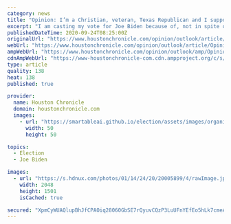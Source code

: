```yaml
---
category: news
title: "Opinion: I’m a Christian, veteran, Texas Republican and I support Joe Biden"
excerpt: "I am casting my vote for Joe Biden because of, not in spite of, my beliefs and experiences as a veteran, a Christian, a conservative and a native rural Texan. In many ways, the president sits atop what sociologist Robert Bellah called our American “civil religion,"
publishedDateTime: 2020-09-24T08:25:00Z
originalUrl: "https://www.houstonchronicle.com/opinion/outlook/article/Opinion-I-m-a-Christian-veteran-Texas-15592080.php"
webUrl: "https://www.houstonchronicle.com/opinion/outlook/article/Opinion-I-m-a-Christian-veteran-Texas-15592080.php"
ampWebUrl: "https://www.houstonchronicle.com/opinion/outlook/amp/Opinion-I-m-a-Christian-veteran-Texas-15592080.php"
cdnAmpWebUrl: "https://www-houstonchronicle-com.cdn.ampproject.org/c/s/www.houstonchronicle.com/opinion/outlook/amp/Opinion-I-m-a-Christian-veteran-Texas-15592080.php"
type: article
quality: 138
heat: 138
published: true

provider:
  name: Houston Chronicle
  domain: houstonchronicle.com
  images:
    - url: "https://smartableai.github.io/election/assets/images/organizations/houstonchronicle.com-50x50.jpg"
      width: 50
      height: 50

topics:
  - Election
  - Joe Biden

images:
  - url: "https://s.hdnux.com/photos/01/14/24/20/20005899/4/rawImage.jpg"
    width: 2048
    height: 1501
    isCached: true

secured: "XpmCyWUAQlupBhJfCPAOiq28060GbSE7rQyuvCQzP3LuUFnYEfEo5hLk7cmeANWVwZD0B1qYSdEiTj+EWnqfkO2MPinssCX69xbKOJr2YxBkDHfa6q12fQduhaReJEOzkbyoRam1JYOlg8tNAidtm6ubMjorOaepIwOvt4Y1f+otnS4dH48iQJYcVf8Sk7Z/ta6zxX4BUZMqBvc2JVapaarylJPrZTkhh5gPJILsb/n8dnJHqdWxwF0FiuqoHgH2BfCXpEZTr5MnFGH01ot/N0Ck90kuz0QWPSaGbV4DbHG8izEr4MmlN/k+DRNYBSM4HyO2ZBEMccu43kSgFvm/c2LnCUc3VLpPBWkZyhXp3FQ=;tW2p7KWLAzZhHdEG3DxQkw=="
---
```



